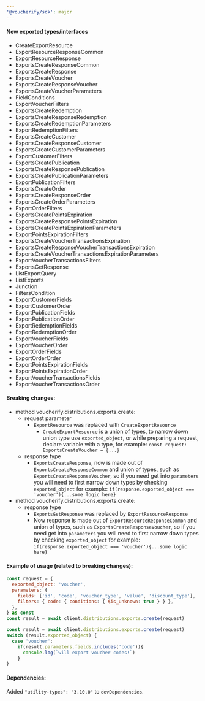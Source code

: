 ```yaml
---
'@voucherify/sdk': major
---
```


#### New exported types/interfaces
- CreateExportResource
- ExportResourceResponseCommon
- ExportResourceResponse
- ExportsCreateResponseCommon
- ExportsCreateResponse
- ExportsCreateVoucher
- ExportsCreateResponseVoucher
- ExportsCreateVoucherParameters
- FieldConditions
- ExportVoucherFilters
- ExportsCreateRedemption
- ExportsCreateResponseRedemption
- ExportsCreateRedemptionParameters
- ExportRedemptionFilters
- ExportsCreateCustomer
- ExportsCreateResponseCustomer
- ExportsCreateCustomerParameters
- ExportCustomerFilters
- ExportsCreatePublication
- ExportsCreateResponsePublication
- ExportsCreatePublicationParameters
- ExportPublicationFilters
- ExportsCreateOrder
- ExportsCreateResponseOrder
- ExportsCreateOrderParameters
- ExportOrderFilters
- ExportsCreatePointsExpiration
- ExportsCreateResponsePointsExpiration
- ExportsCreatePointsExpirationParameters
- ExportPointsExpirationFilters
- ExportsCreateVoucherTransactionsExpiration
- ExportsCreateResponseVoucherTransactionsExpiration
- ExportsCreateVoucherTransactionsExpirationParameters
- ExportVoucherTransactionsFilters
- ExportsGetResponse
- ListExportQuery
- ListExports
- Junction
- FiltersCondition
- ExportCustomerFields
- ExportCustomerOrder
- ExportPublicationFields
- ExportPublicationOrder
- ExportRedemptionFields
- ExportRedemptionOrder
- ExportVoucherFields
- ExportVoucherOrder
- ExportOrderFields
- ExportOrderOrder
- ExportPointsExpirationFields
- ExportPointsExpirationOrder
- ExportVoucherTransactionsFields
- ExportVoucherTransactionsOrder

#### Breaking changes:
- method voucherify.distributions.exports.create:
  - request parameter
    - `ExportResource` was replaced with `CreateExportResource`
      - `CreateExportResource` is a union of types, to narrow down union type use `exported_object`, or while preparing a request, declare variable with a type, for example: `const request: ExportsCreateVoucher = {...}`
  - response type
    - `ExportsCreateResponse`, now is made out of `ExportsCreateResponseCommon` and union of types, such as `ExportsCreateResponseVoucher`, so if you need get into `parameters` you will need to first narrow down types by checking `exported_object` for example: `if(response.exported_object === 'voucher'){...some logic here}`
- method voucherify.distributions.exports.create:
  - response type
    - `ExportsGetResponse` was replaced by `ExportResourceResponse`
    - Now response is made out of `ExportResourceResponseCommon` and union of types, such as `ExportsCreateResponseVoucher`, so if you need get into `parameters` you will need to first narrow down types by checking `exported_object` for example: `if(response.exported_object === 'voucher'){...some logic here}`

#### Example of usage (related to breaking changes):
```js
const request = {
  exported_object: 'voucher',
  parameters: {
    fields: ['id', 'code', 'voucher_type', 'value', 'discount_type'],
    filters: { code: { conditions: { $is_unknown: true } } },
  },
} as const
const result = await client.distributions.exports.create(request)
```

```js
const result = await client.distributions.exports.create(request)
switch (result.exported_object) {
  case 'voucher':
    if(result.parameters.fields.includes('code')){
      console.log(`will export voucher codes!`)
    }
}
```

#### Dependencies:
Added `"utility-types": "3.10.0"` to `devDependencies`.
